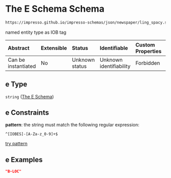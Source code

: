 # The E Schema Schema

```txt
https://impresso.github.io/impresso-schemas/json/newspaper/ling_spacy.schema.json#/definitions/sents/items/properties/tokens/items/properties/e
```

named entity type as IOB tag

| Abstract            | Extensible | Status         | Identifiable            | Custom Properties | Additional Properties | Access Restrictions | Defined In                                                                         |
| :------------------ | :--------- | :------------- | :---------------------- | :---------------- | :-------------------- | :------------------ | :--------------------------------------------------------------------------------- |
| Can be instantiated | No         | Unknown status | Unknown identifiability | Forbidden         | Allowed               | none                | [lingproc.v2.schema.json\*](../out/lingproc.v2.schema.json "open original schema") |

## e Type

`string` ([The E Schema](lingproc-definitions-the-sents-schema-the-items-schema-properties-tokens-token-properties-the-e-schema.md))

## e Constraints

**pattern**: the string must match the following regular expression:&#x20;

```regexp
^[IOBES]-[A-Za-z_0-9]+$
```

[try pattern](https://regexr.com/?expression=%5E%5BIOBES%5D-%5BA-Za-z_0-9%5D%2B%24 "try regular expression with regexr.com")

## e Examples

```json
"B-LOC"
```
